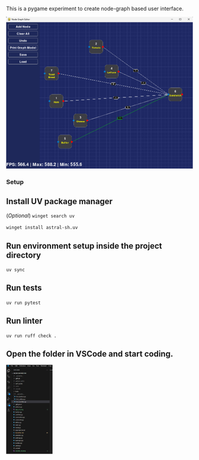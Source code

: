 
This is a pygame experiment to create node-graph based user interface.

<img src="docs/app_scr.png" width="800"> 

### Setup

## Install UV package manager 
 (_Optional_) `winget search uv` 

 `winget install astral-sh.uv`

## Run environment setup inside the project directory

 `uv sync`

## Run tests

 `uv run pytest`

## Run linter

 `uv run ruff check .`

## Open the folder in VSCode and start coding.
<img src="docs/vscode_scr.png" height="240">

